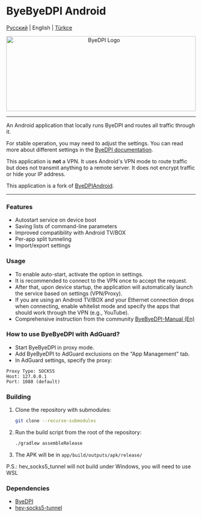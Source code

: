 # ByeByeDPI Android
[Русский](README.md) | English | [Türkçe](README-tr.md)

<div style="text-align: center;">
  <img alt="ByeDPI Logo" src="https://github.com/romanvht/ByeDPIAndroid/raw/master/.github/images/app.svg" width="100%" height="200px">
</div>

---

An Android application that locally runs ByeDPI and routes all traffic through it.

For stable operation, you may need to adjust the settings. You can read more about different settings in the [ByeDPI documentation](https://github.com/hufrea/byedpi/blob/v0.13/README.md).

This application is **not** a VPN. It uses Android's VPN mode to route traffic but does not transmit anything to a remote server. It does not encrypt traffic or hide your IP address.

This application is a fork of [ByeDPIAndroid](https://github.com/dovecoteescapee/ByeDPIAndroid).

---

### Features
* Autostart service on device boot
* Saving lists of command-line parameters
* Improved compatibility with Android TV/BOX
* Per-app split tunneling
* Import/export settings

### Usage
* To enable auto-start, activate the option in settings.
* It is recommended to connect to the VPN once to accept the request.
* After that, upon device startup, the application will automatically launch the service based on settings (VPN/Proxy).
* If you are using an Android TV/BOX and your Ethernet connection drops when connecting, enable whitelist mode and specify the apps that should work through the VPN (e.g., YouTube).
* Comprehensive instruction from the community [ByeByeDPI-Manual (En)](https://github.com/HideakiTaiki/ByeByeDPI-Manual/blob/main/README.en.md)

### How to use ByeByeDPI with AdGuard?
* Start ByeByeDPI in proxy mode.
* Add ByeByeDPI to AdGuard exclusions on the "App Management" tab.
* In AdGuard settings, specify the proxy:
```plaintext
Proxy Type: SOCKS5
Host: 127.0.0.1
Port: 1080 (default)
```

### Building
1. Clone the repository with submodules:
   ```bash
   git clone --recurse-submodules
   ```
2. Run the build script from the root of the repository:
   ```bash
   ./gradlew assembleRelease
   ```
3. The APK will be in `app/build/outputs/apk/release/`

P.S.: hev_socks5_tunnel will not build under Windows, you will need to use WSL

### Dependencies
- [ByeDPI](https://github.com/hufrea/byedpi)
- [hev-socks5-tunnel](https://github.com/heiher/hev-socks5-tunnel)
